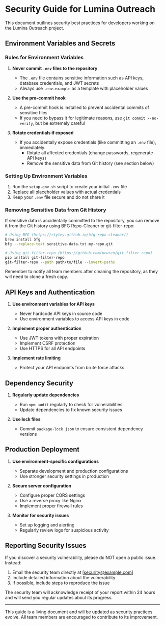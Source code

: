 # Security Guide for Lumina Outreach

This document outlines security best practices for developers working on the Lumina Outreach project.

## Environment Variables and Secrets

### Rules for Environment Variables
1. **Never commit `.env` files to the repository**
   - The `.env` file contains sensitive information such as API keys, database credentials, and JWT secrets
   - Always use `.env.example` as a template with placeholder values

2. **Use the pre-commit hook**
   - A pre-commit hook is installed to prevent accidental commits of sensitive files
   - If you need to bypass it for legitimate reasons, use `git commit --no-verify`, but be extremely careful

3. **Rotate credentials if exposed**
   - If you accidentally expose credentials (like committing an `.env` file), immediately:
     - Rotate all affected credentials (change passwords, regenerate API keys)
     - Remove the sensitive data from Git history (see section below)

### Setting Up Environment Variables
1. Run the `setup-env.sh` script to create your initial `.env` file
2. Replace all placeholder values with actual credentials
3. Keep your `.env` file secure and do not share it

### Removing Sensitive Data from Git History
If sensitive data is accidentally committed to the repository, you can remove it from the Git history using BFG Repo-Cleaner or git-filter-repo:

```bash
# Using BFG (https://rtyley.github.io/bfg-repo-cleaner/)
brew install bfg
bfg --replace-text sensitive-data.txt my-repo.git

# Using git-filter-repo (https://github.com/newren/git-filter-repo)
pip install git-filter-repo
git-filter-repo --path path/to/file --invert-paths
```

Remember to notify all team members after cleaning the repository, as they will need to clone a fresh copy.

## API Keys and Authentication

1. **Use environment variables for API keys**
   - Never hardcode API keys in source code
   - Use environment variables to access API keys in code

2. **Implement proper authentication**
   - Use JWT tokens with proper expiration
   - Implement CSRF protection
   - Use HTTPS for all API endpoints

3. **Implement rate limiting**
   - Protect your API endpoints from brute force attacks

## Dependency Security

1. **Regularly update dependencies**
   - Run `npm audit` regularly to check for vulnerabilities
   - Update dependencies to fix known security issues

2. **Use lock files**
   - Commit `package-lock.json` to ensure consistent dependency versions

## Production Deployment

1. **Use environment-specific configurations**
   - Separate development and production configurations
   - Use stronger security settings in production

2. **Secure server configuration**
   - Configure proper CORS settings
   - Use a reverse proxy like Nginx
   - Implement proper firewall rules

3. **Monitor for security issues**
   - Set up logging and alerting
   - Regularly review logs for suspicious activity

## Reporting Security Issues

If you discover a security vulnerability, please do NOT open a public issue. Instead:

1. Email the security team directly at [security@example.com]
2. Include detailed information about the vulnerability
3. If possible, include steps to reproduce the issue

The security team will acknowledge receipt of your report within 24 hours and will send you regular updates about its progress.

---

This guide is a living document and will be updated as security practices evolve. All team members are encouraged to contribute to its improvement.
